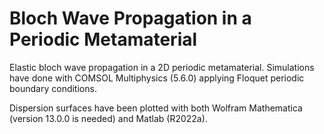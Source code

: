 # Bloch Wave Propagation in a Periodic Metamaterial

Elastic bloch wave propagation in a 2D periodic metamaterial. Simulations have done with COMSOL Multiphysics (5.6.0) applying Floquet periodic boundary conditions.

Dispersion surfaces have been plotted with both Wolfram Mathematica (version 13.0.0 is needed) and Matlab (R2022a).
